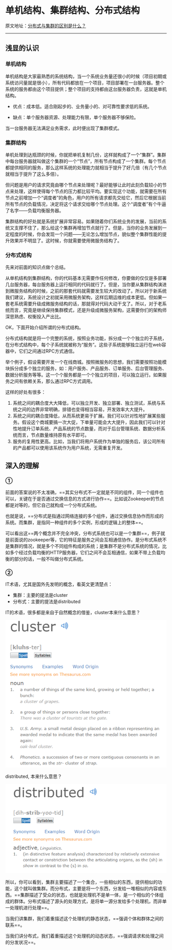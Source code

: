 # 单机结构、集群结构、分布式结构

原文地址：[分布式与集群的区别是什么？](https://www.zhihu.com/question/20004877/answer/282033178)

---

## 浅显的认识

### 单机结构

单机结构是大家最熟悉的系统结构，当一个系统业务量还很小的时候（项目初期或系统访问量就是很小），所有代码都放在一个项目，项目部署在一台服务器。整个系统的服务都由这个项目提供；整个项目的支持都由这台服务器负责，这就是单机结构。

-   优点：成本低。适合刚起步的、业务量小的、对可靠性要求低的系统。

-   缺点：单个服务器资源、处理能力有限，单个服务器不够保险。

当一台服务器无法满足业务需求，此时便出现了集群模式。

### 集群结构

单机处理到达瓶颈的时候，你就把单机复制几份，这样就构成了一个“集群”。集群中每台服务器就叫做这个集群的一个“节点”，所有节点构成了一个集群。每个节点都提供相同的服务，那么这样系统的处理能力就相当于提升了好几倍（有几个节点就相当于提升了这么多倍）。

但问题是用户的请求究竟由哪个节点来处理呢？最好能够让此时此刻负载较小的节点来处理，这样使得每个节点的压力都比较平均。要实现这个功能，就需要在所有节点之前增加一个“调度者”的角色，用户的所有请求都先交给它，然后它根据当前所有节点的负载情况，决定将这个请求交给哪个节点处理。这个“调度者”有个牛逼了名字——负载均衡服务器。

集群结构的好处就是系统扩展非常容易。如果随着你们系统业务的发展，当前的系统又支撑不住了，那么给这个集群再增加节点就行了。但是，当你的业务发展到一定程度的时候，你会发现一个问题——无论怎么增加节点，貌似整个集群性能的提升效果并不明显了。这时候，你就需要使用微服务结构了。

### 分布式结构

先来对前面的知识点做个总结。

从单机结构到集群结构，你的代码基本无需要作任何修改，你要做的仅仅是多部署几台服务器，每台服务器上运行相同的代码就行了。但是，当你要从集群结构演进到微服务结构的时候，之前的那套代码就需要发生较大的改动了。所以对于新系统我们建议，系统设计之初就采用微服务架构，这样后期运维的成本更低。但如果一套老系统需要升级成微服务结构的话，那就得对代码大动干戈了。所以，对于老系统而言，究竟是继续保持集群模式，还是升级成微服务架构，这需要你们的架构师深思熟虑、权衡投入产出比。

OK，下面开始介绍所谓的分布式结构。

分布式结构就是将一个完整的系统，按照业务功能，拆分成一个个独立的子系统，在分布式结构中，每个子系统就被称为“服务”。这些子系统能够独立运行在web容器中，它们之间通过RPC方式通信。

举个例子，假设需要开发一个在线商城。按照微服务的思想，我们需要按照功能模块拆分成多个独立的服务，如：用户服务、产品服务、订单服务、后台管理服务、数据分析服务等等。这一个个服务都是一个个独立的项目，可以独立运行。如果服务之间有依赖关系，那么通过RPC方式调用。

这样的好处有很多：

1.  系统之间的耦合度大大降低，可以独立开发、独立部署、独立测试，系统与系统之间的边界非常明确，排错也变得相当容易，开发效率大大提升。
2.  系统之间的耦合度降低，从而系统更易于扩展。我们可以针对性地扩展某些服务。假设这个商城要搞一次大促，下单量可能会大大提升，因此我们可以针对性地提升订单系统、产品系统的节点数量，而对于后台管理系统、数据分析系统而言，节点数量维持原有水平即可。
3.  服务的复用性更高。比如，当我们将用户系统作为单独的服务后，该公司所有的产品都可以使用该系统作为用户系统，无需重复开发。

## 深入的理解

### ①

前面的答案说的不太准确，==其实分布式不一定就是不同的组件，同一个组件也可以，关键在于是否通过交换信息的方式进行协作==。比如说Zookeeper的节点都是对等的，但它自己就构成一个分布式系统。

也就是说，==分布式是指通过网络连接的多个组件，通过交换信息协作而形成的系统。而集群，是指同一种组件的多个实例，形成的逻辑上的整体==。

可以看出这==两个概念并不完全冲突，分布式系统也可以是一个集群==，例子就是前面说的zookeeper等，它的特征是服务之间会互相通信协作。是分布式系统不是集群的情况，就是多个不同组件构成的系统；是集群不是分布式系统的情况，比如多个经过负载均衡的HTTP服务器，它们之间不会互相通信，如果不带上负载均衡的部分的话，一般不叫做分布式系统。

### ②

IT术语，尤其是国外先发明的概念，看英文更清楚点：

-   集群：主要的提法是cluster
-   分布式：主要的提法是distributed

IT的术语，很多都是来自于自然概念的借鉴，cluster本来什么意思？

![img](markdown/单机结构、集群结构、分布式结构.assets/v2-61e0f70d97ec1d7704d65019441f24b9_720w.jpg)

distributed, 本来什么意思？

![img](markdown/单机结构、集群结构、分布式结构.assets/v2-fc63218f24dfe9c21e4a55e9b968a8a4_720w.jpg)

所以，你可以看到，集群主要描述了一个集合，一些相似的东西，提供相似的功能，这个就叫做集群。而分布式，主要是将一个东西，分发给一堆相似的内容或东西。==集群描述了受众的状态，也就是处理机不是单一体，是一个相似的个体组成的群体。分布式描述了源头的处理方式，是将单一源分发给多个处理机，而非单一处理机进行处理==。

当我们讲集群，我们着重描述这个处理机的静态状态，==强调个体和群体之间的联系==。

当我们讲分布式，我们着重描述这个处理机的动态状态，==强调请求和处理之间的分发状况==。
